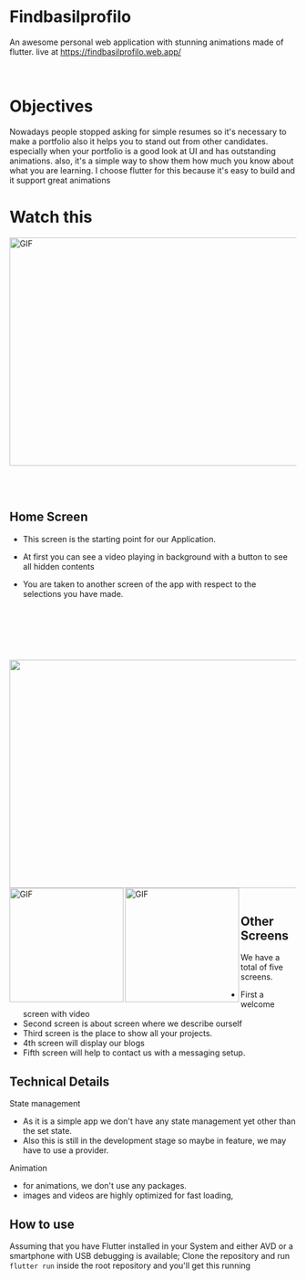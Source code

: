 

# Findbasilprofilo

An awesome personal web application   with stunning animations made of flutter.
live at https://findbasilprofilo.web.app/

<p>&nbsp;</p>

# Objectives 
Nowadays people stopped asking for simple resumes so it's necessary to make a portfolio also it helps you to stand out from other candidates. 
especially when your portfolio is a good look at UI and has outstanding animations.
also, it's a simple way to show them how much you know about what you are learning. 
I choose flutter for this because it's easy to build and it support great animations 

# Watch this
<img align="left" alt="GIF" src="https://user-images.githubusercontent.com/84278736/133060883-ce634c77-3656-4169-a5b3-8593651fabcf.png?raw=true"  width="600" height="400" />




<p>&nbsp;</p>


<p>&nbsp;</p>

## Home Screen

- This screen is the starting point for our Application.

- At first you can see a video playing in background with a button to see all hidden contents

- You are taken to another screen of the app with respect to the selections you have made.


<p>&nbsp;</p>
<p>&nbsp;</p>


<p>&nbsp;</p>

<img align="left"  src="https://user-images.githubusercontent.com/84278736/133060063-e17719d9-2e00-4df1-acf5-2cd93592bb61.png?raw=true"  width="600" height="400" />


<img align="left" alt="GIF" src="https://user-images.githubusercontent.com/84278736/133061194-56d810d7-7df7-4c48-a84e-f78f2fca8ced.png?raw=true"  width="200"/>
<img align="left" alt="GIF" src="https://user-images.githubusercontent.com/84278736/133061896-0647778a-550a-4790-9402-0f19bed8eb86.png?raw=true"  width="200"/>





<p>&nbsp;</p>

## Other Screens

We have a total of five screens.

- First a welcome screen with video
- Second screen is about screen where we describe ourself
- Third screen is the place to show all your projects.
- 4th screen will display our blogs
- Fifth screen will help to contact us with a messaging setup.

## Technical Details


State management

- As it is a simple app we don't have any state management yet other than the set state.
- Also this is still in the development stage so maybe in feature, we may have to use a provider.

Animation
 
- for animations, we don't use any packages.
- images and videos are highly optimized for fast loading,

## How to use

Assuming that you have Flutter installed in your System and either AVD or a smartphone with USB debugging is available;
Clone the repository and run ```flutter run``` inside the root repository and you'll get this running


